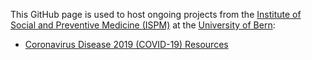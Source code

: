 This GitHub page is used to host ongoing projects from the [Institute of Social and Preventive Medicine (ISPM)](https://www.ispm.unibe.ch) at the [University of Bern](https://www.unibe.ch):


* [Coronavirus Disease 2019 (COVID-19) Resources](https://ispmbern.github.io/covid-19)
